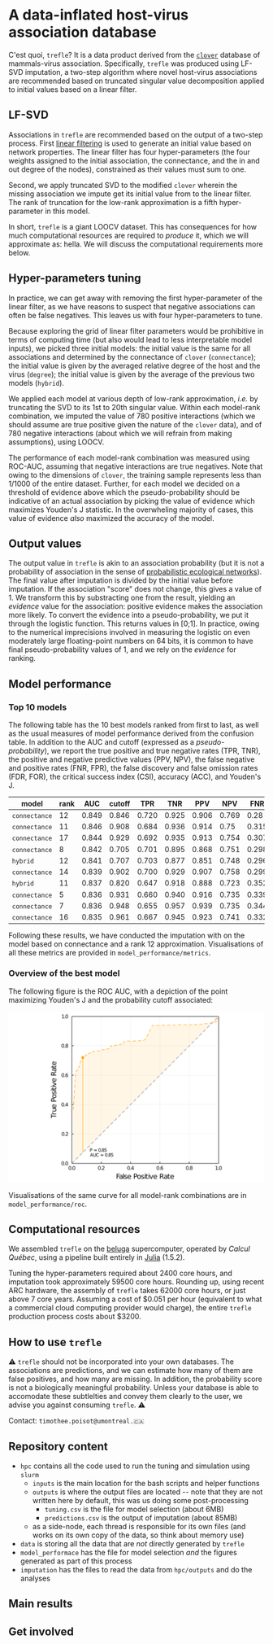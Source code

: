 # A data-inflated host-virus association database

C'est quoi, `trefle`? It is a data product derived from the [`clover`][clover]
database of mammals-virus association. Specifically, `trefle` was produced using
LF-SVD imputation, a two-step algorithm where novel host-virus associations are
recommended based on truncated singular value decomposition applied to initial
values based on a linear filter.

[clover]: https://github.com/viralemergence/clover

## LF-SVD

Associations in `trefle` are recommended based on the output of a two-step
process. First [linear filtering][LF] is used to generate an initial value based
on network properties. The linear filter has four hyper-parameters (the four
weights assigned to the initial association, the connectance, and the in and out
degree of the nodes), constrained as their values must sum to one.

[LF]: https://www.nature.com/articles/srep45908

Second, we apply truncated SVD to the modified `clover` wherein the missing
association we impute get its initial value from to the linear filter. The rank
of truncation for the low-rank approximation is a fifth hyper-parameter in this
model.

In short, `trefle` is a giant LOOCV dataset. This has consequences for how much
computational resources are required to *produce* it, which we will approximate
as: hella. We will discuss the computational requirements more below.

## Hyper-parameters tuning

In practice, we can get away with removing the first hyper-parameter of the
linear filter, as we have reasons to suspect that negative associations can
often be false negatives. This leaves us with four hyper-parameters to tune.

Because exploring the grid of linear filter parameters would be prohibitive in
terms of computing time (but also would lead to less interpretable model
inputs), we picked three initial models: the initial value is the same for all
associations and determined by the connectance of `clover` (`connectance`); the
initial value is given by the averaged relative degree of the host and the virus
(`degree`); the initial value is given by the average of the previous two models
(`hybrid`).

We applied each model at various depth of low-rank approximation, *i.e.* by
truncating the SVD to its 1st to 20th singular value. Within each model-rank
combination, we imputed the value of 780 positive interactions (which we should
assume are true positive given the nature of the `clover` data), and of 780
negative interactions (about which we will refrain from making assumptions),
using LOOCV.

The performance of each model-rank combination was measured using ROC-AUC,
assuming that negative interactions are true negatives. Note that owing to the
dimensions of `clover`, the training sample represents less than 1/1000 of the
entire dataset. Further, for each model we decided on a threshold of evidence
above which the pseudo-probability should be indicative of an actual association
by picking the value of evidence which maximizes Youden's J statistic. In the
overwheling majority of cases, this value of evidence *also* maximized the
accuracy of the model.

## Output values

The output value in `trefle` is akin to an association probability (but it is
not a probability of association in the sense of [probabilistic ecological
networks][pen]). The final value after imputation is divided by the initial
value before imputation. If the association "score" does not change, this gives
a value of 1. We transform this by substracting one from the result, yielding an
*evidence* value for the association: positive evidence makes the association
more likely. To convert the evidence into a pseudo-probability, we put it
through the logistic function. This returns values in [0;1]. In practice, owing
to the numerical imprecisions involved in measuring the logistic on even
moderately large floating-point numbers on 64 bits, it is common to have final
pseudo-probability values of 1, and we rely on the *evidence* for ranking.

[pen]: https://besjournals.onlinelibrary.wiley.com/doi/10.1111/2041-210X.12468

## Model performance

### Top 10 models

The following table has the 10 best models ranked from first to last, as well as
the usual measures of model performance derived from the confusion table. In
addition to the AUC and cutoff (expressed as a *pseudo-probability*), we report
the true positive and true negative rates (TPR, TNR), the positive and negative
predictive values (PPV, NPV), the false negative and positive rates (FNR, FPR),
the false discovery and false omission rates (FDR, FOR), the critical success
index (CSI), accuracy (ACC), and Youden's J.

| model         | rank | AUC   | cutoff | TPR   | TNR   | PPV   | NPV   | FNR   | FPR   | FDR   | FOR   | CSI   | ACC   | J     |
|---------------|------|-------|--------|-------|-------|-------|-------|-------|-------|-------|-------|-------|-------|-------|
| `connectance` | 12   | 0.849 | 0.846  | 0.720 | 0.925 | 0.906 | 0.769 | 0.28  | 0.074 | 0.093 | 0.230 | 0.669 | 0.823 | 0.645 |
| `connectance` | 11   | 0.846 | 0.908  | 0.684 | 0.936 | 0.914 | 0.75  | 0.315 | 0.063 | 0.085 | 0.25  | 0.643 | 0.811 | 0.621 |
| `connectance` | 17   | 0.844 | 0.929  | 0.692 | 0.935 | 0.913 | 0.754 | 0.307 | 0.064 | 0.086 | 0.245 | 0.649 | 0.814 | 0.627 |
| `connectance` | 8    | 0.842 | 0.705  | 0.701 | 0.895 | 0.868 | 0.751 | 0.298 | 0.104 | 0.131 | 0.248 | 0.634 | 0.798 | 0.596 |
| `hybrid`      | 12   | 0.841 | 0.707  | 0.703 | 0.877 | 0.851 | 0.748 | 0.296 | 0.122 | 0.148 | 0.251 | 0.626 | 0.790 | 0.581 |
| `connectance` | 14   | 0.839 | 0.902  | 0.700 | 0.929 | 0.907 | 0.758 | 0.299 | 0.070 | 0.092 | 0.241 | 0.653 | 0.815 | 0.629 |
| `hybrid`      | 11   | 0.837 | 0.820  | 0.647 | 0.918 | 0.888 | 0.723 | 0.352 | 0.081 | 0.111 | 0.276 | 0.598 | 0.783 | 0.566 |
| `connectance` | 5    | 0.836 | 0.931  | 0.660 | 0.940 | 0.916 | 0.735 | 0.339 | 0.059 | 0.083 | 0.264 | 0.623 | 0.800 | 0.600 |
| `connectance` | 7    | 0.836 | 0.948  | 0.655 | 0.957 | 0.939 | 0.735 | 0.344 | 0.042 | 0.060 | 0.264 | 0.628 | 0.806 | 0.613 |
| `connectance` | 16   | 0.835 | 0.961  | 0.667 | 0.945 | 0.923 | 0.741 | 0.332 | 0.054 | 0.076 | 0.258 | 0.632 | 0.807 | 0.613 |

Following these results, we have conducted the imputation with on the model
based on connectance and a rank 12 approximation. Visualisations of all these
metrics are provided in `model_performance/metrics`.

### Overview of the best model

The following figure is the ROC AUC, with a depiction of the point maximizing
Youden's J and the probability cutoff associated:

![ROC-AUC](model_performance/roc/rank-12-model-connectance.png)

Visualisations of the same curve for all model-rank combinations are in
`model_performance/roc`.
## Computational resources

We assembled `trefle` on the [beluga][beluga] supercomputer, operated by *Calcul
Québec*, using a pipeline built entirely in [Julia][jl] (1.5.2).

[beluga]: https://www.computecanada.ca/featured/beluga-the-latest-supercomputer-for-canadian-researchers/
[jl]: https://julialang.org/

Tuning the hyper-parameters required about 2400 core hours, and imputation took
approximately 59500 core hours. Rounding up, using recent ARC hardware, the
assembly of `trefle` takes 62000 core hours, or just above 7 core years.
Assuming a cost of $0.051 per hour (equivalent to what a commercial cloud
computing provider would charge), the entire `trefle` production process costs
about $3200.

## How to use `trefle`

⚠️ `trefle` should not be incorporated into your own databases. The associations
are predictions, and we can estimate how many of them are false positives, and
how many are missing. In addition, the probability score is not a biologically
meaningful probability. Unless your database is able to accomodate these
subtlelties and convey them clearly to the user, we advise you against consuming
`trefle`. ⚠️

Contact: `timothee.poisot@umontreal.🇨🇦`

## Repository content

- `hpc` contains all the code used to run the tuning and simulation using `slurm`
    - `inputs` is the main location for the bash scripts and helper functions
    - `outputs` is where the output files are located -- note that they are not written here by default, this was us doing some post-processing
        - `tuning.csv` is the file for model selection (about 6MB)
        - `predictions.csv` is the output of imputation (about 85MB)
    - as a side-node, each thread is responsible for its own files (and works on its own copy of the data, so think about memory use)
- `data` is storing all the data that are *not* directly generated by `trefle`
- `model_performace` has the file for model selection *and* the figures generated as part of this process
- `imputation` has the files to read the data from `hpc/outputs` and do the analyses
## Main results

## Get involved
